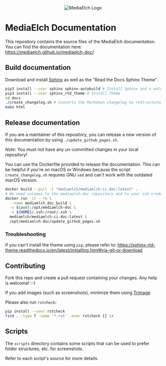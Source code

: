<div align="center">
	<img alt="MediaElch Logo" src="docs/source/images/MediaElch.png" />
</div>

# MediaElch Documentation

This repository contains the source files of the MediaElch documentation.
You can find the documentation here: https://mediaelch.github.io/mediaelch-doc/


## Build documentation

Download and install [Sphinx](http://www.sphinx-doc.org/en/master/) as well
as the "Read the Docs Sphinx Theme".

```sh
pip3 install --user sphinx sphinx-autobuild # Install Sphinx and a watch tool
pip3 install --user sphinx_rtd_theme # Install Theme
cd docs
./create_changelog.sh # Concerts the Markdown changelog to reStructuredText
make html
```


## Release documentation

If you are a maintainer of this repository, you can release a new version of this
documentation by using `./update_github_pages.sh`.

*Note*: You must not have any un-committed changes in your local repository!

You can use the Dockerfile provided to release the documentation. This can be
helpful if you're on macOS or Windows because the script `create_changelog.sh`
requires GNU `sed` and can't work with the outdated macOS version.

```sh
docker build --pull -t "mediaelch/mediaelch-ci-doc:latest" .
# We need volumes to the mediaelch-doc repository and to your ssh credentials
docker run -it --rm \
  --name mediaelch_doc_build \
  -v $(pwd):/opt/mediaelch-doc \
  -v ${HOME}/.ssh:/root/.ssh \
  mediaelch/mediaelch-ci-doc:latest \
  /opt/mediaelch-doc/update_github_pages.sh
```


### Troubleshooting

If you can't install the theme using `pip`, please refer to:
https://sphinx-rtd-theme.readthedocs.io/en/latest/installing.html#via-git-or-download


## Contributing

Fork this repo and create a pull request containing your changes.
Any help is welcome! :-)

If you add images (such as screenshots), minimize them using
[Trimage](https://trimage.org/).

Please also run `rstcheck`:
```sh
pip install --user rstcheck
find . -type f -name '*.rst' -exec rstcheck {} \+
```


## Scripts

The `scripts` directory contains some scripts that can be used
to prefer folder structures, etc. for screenshots.

Refer to each script's source for more details.
